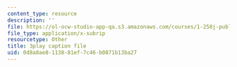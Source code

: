 ```yaml
---
content_type: resource
description: ''
file: https://ol-ocw-studio-app-qa.s3.amazonaws.com/courses/1-258j-public-transportation-systems-spring-2017/0d8a8ae8113881ef7c46b0871b13ba27_dttSgzTJKK4.srt
file_type: application/x-subrip
resourcetype: Other
title: 3play caption file
uid: 0d8a8ae8-1138-81ef-7c46-b0871b13ba27
---
```

